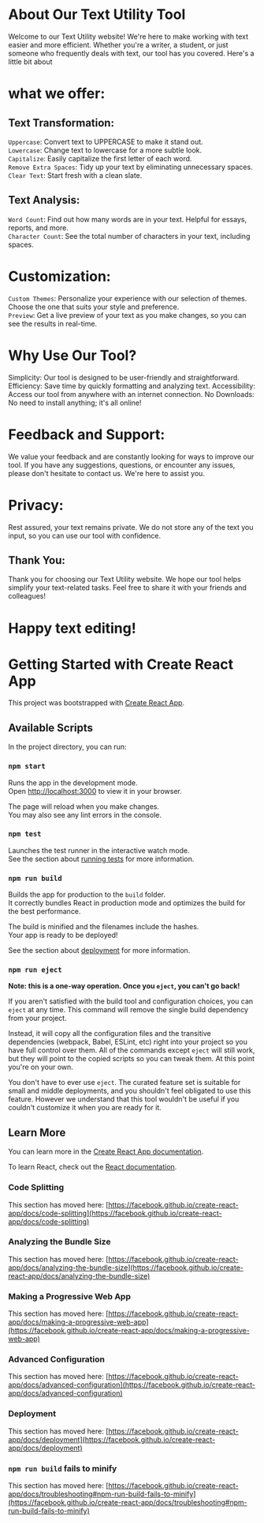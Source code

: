 # About Our Text Utility Tool

Welcome to our Text Utility website! We're here to make working with text easier and more efficient. Whether you're a writer, a student, or just someone who frequently deals with text, our tool has you covered. Here's a little bit about

# what we offer:

## Text Transformation:

`Uppercase`: Convert text to UPPERCASE to make it stand out.<br>
`Lowercase`: Change text to lowercase for a more subtle look.<br>
`Capitalize`: Easily capitalize the first letter of each word.<br>
`Remove Extra Spaces`: Tidy up your text by eliminating unnecessary spaces.<br>
`Clear Text`: Start fresh with a clean slate.<br>

## Text Analysis:

`Word Count`: Find out how many words are in your text. Helpful for essays, reports, and more.<br>
`Character Count`: See the total number of characters in your text, including spaces.<br>

# Customization:

`Custom Themes`: Personalize your experience with our selection of themes. Choose the one that suits your style and preference.<br>
`Preview`: Get a live preview of your text as you make changes, so you can see the results in real-time.<br>

# Why Use Our Tool?

Simplicity: Our tool is designed to be user-friendly and straightforward.
Efficiency: Save time by quickly formatting and analyzing text.
Accessibility: Access our tool from anywhere with an internet connection.
No Downloads: No need to install anything; it's all online!

# Feedback and Support:

We value your feedback and are constantly looking for ways to improve our tool. If you have any suggestions, questions, or encounter any issues, please don't hesitate to contact us. We're here to assist you.

# Privacy:

Rest assured, your text remains private. We do not store any of the text you input, so you can use our tool with confidence.

## Thank You:

Thank you for choosing our Text Utility website. We hope our tool helps simplify your text-related tasks. Feel free to share it with your friends and colleagues!

# Happy text editing!

# Getting Started with Create React App

This project was bootstrapped with [Create React App](https://github.com/facebook/create-react-app).

## Available Scripts

In the project directory, you can run:

### `npm start`

Runs the app in the development mode.\
Open [http://localhost:3000](http://localhost:3000) to view it in your browser.

The page will reload when you make changes.\
You may also see any lint errors in the console.

### `npm test`

Launches the test runner in the interactive watch mode.\
See the section about [running tests](https://facebook.github.io/create-react-app/docs/running-tests) for more information.

### `npm run build`

Builds the app for production to the `build` folder.\
It correctly bundles React in production mode and optimizes the build for the best performance.

The build is minified and the filenames include the hashes.\
Your app is ready to be deployed!

See the section about [deployment](https://facebook.github.io/create-react-app/docs/deployment) for more information.

### `npm run eject`

**Note: this is a one-way operation. Once you `eject`, you can't go back!**

If you aren't satisfied with the build tool and configuration choices, you can `eject` at any time. This command will remove the single build dependency from your project.

Instead, it will copy all the configuration files and the transitive dependencies (webpack, Babel, ESLint, etc) right into your project so you have full control over them. All of the commands except `eject` will still work, but they will point to the copied scripts so you can tweak them. At this point you're on your own.

You don't have to ever use `eject`. The curated feature set is suitable for small and middle deployments, and you shouldn't feel obligated to use this feature. However we understand that this tool wouldn't be useful if you couldn't customize it when you are ready for it.

## Learn More

You can learn more in the [Create React App documentation](https://facebook.github.io/create-react-app/docs/getting-started).

To learn React, check out the [React documentation](https://reactjs.org/).

### Code Splitting

This section has moved here: [https://facebook.github.io/create-react-app/docs/code-splitting](https://facebook.github.io/create-react-app/docs/code-splitting)

### Analyzing the Bundle Size

This section has moved here: [https://facebook.github.io/create-react-app/docs/analyzing-the-bundle-size](https://facebook.github.io/create-react-app/docs/analyzing-the-bundle-size)

### Making a Progressive Web App

This section has moved here: [https://facebook.github.io/create-react-app/docs/making-a-progressive-web-app](https://facebook.github.io/create-react-app/docs/making-a-progressive-web-app)

### Advanced Configuration

This section has moved here: [https://facebook.github.io/create-react-app/docs/advanced-configuration](https://facebook.github.io/create-react-app/docs/advanced-configuration)

### Deployment

This section has moved here: [https://facebook.github.io/create-react-app/docs/deployment](https://facebook.github.io/create-react-app/docs/deployment)

### `npm run build` fails to minify

This section has moved here: [https://facebook.github.io/create-react-app/docs/troubleshooting#npm-run-build-fails-to-minify](https://facebook.github.io/create-react-app/docs/troubleshooting#npm-run-build-fails-to-minify)
